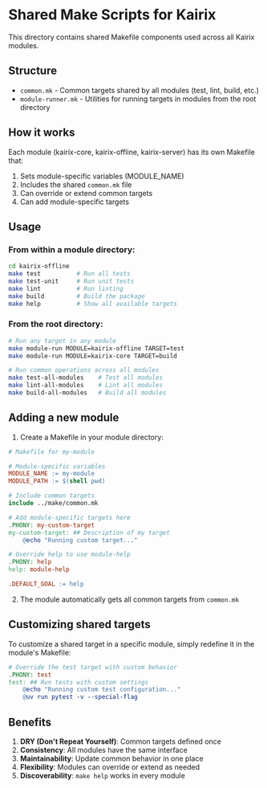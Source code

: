 # Shared Make Scripts for Kairix

This directory contains shared Makefile components used across all Kairix modules.

## Structure

- `common.mk` - Common targets shared by all modules (test, lint, build, etc.)
- `module-runner.mk` - Utilities for running targets in modules from the root directory

## How it works

Each module (kairix-core, kairix-offline, kairix-server) has its own Makefile that:
1. Sets module-specific variables (MODULE_NAME)
2. Includes the shared `common.mk` file
3. Can override or extend common targets
4. Can add module-specific targets

## Usage

### From within a module directory:
```bash
cd kairix-offline
make test          # Run all tests
make test-unit     # Run unit tests
make lint          # Run linting
make build         # Build the package
make help          # Show all available targets
```

### From the root directory:
```bash
# Run any target in any module
make module-run MODULE=kairix-offline TARGET=test
make module-run MODULE=kairix-core TARGET=build

# Run common operations across all modules
make test-all-modules    # Test all modules
make lint-all-modules    # Lint all modules
make build-all-modules   # Build all modules
```

## Adding a new module

1. Create a Makefile in your module directory:
```makefile
# Makefile for my-module

# Module-specific variables
MODULE_NAME := my-module
MODULE_PATH := $(shell pwd)

# Include common targets
include ../make/common.mk

# Add module-specific targets here
.PHONY: my-custom-target
my-custom-target: ## Description of my target
	@echo "Running custom target..."

# Override help to use module-help
.PHONY: help
help: module-help

.DEFAULT_GOAL := help
```

2. The module automatically gets all common targets from `common.mk`

## Customizing shared targets

To customize a shared target in a specific module, simply redefine it in the module's Makefile:

```makefile
# Override the test target with custom behavior
.PHONY: test
test: ## Run tests with custom settings
	@echo "Running custom test configuration..."
	@uv run pytest -v --special-flag
```

## Benefits

1. **DRY (Don't Repeat Yourself)**: Common targets defined once
2. **Consistency**: All modules have the same interface
3. **Maintainability**: Update common behavior in one place
4. **Flexibility**: Modules can override or extend as needed
5. **Discoverability**: `make help` works in every module